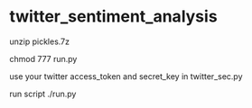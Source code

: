 # twitter_sentiment_analysis
unzip pickles.7z

chmod 777 run.py

use your twitter access_token and secret_key in twitter_sec.py

run script
./run.py
